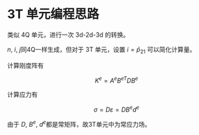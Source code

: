 # 3T 单元编程思路

类似 4Q 单元，进行一次 3d-2d-3d 的转换。

$n$, $i$, $j$同4Q一样生成，但对于 3T 单元，设置 $i = \bar p_{21}$ 可以简化计算量。

计算刚度阵有

$$ K^e = A^e B^{eT} D B^e $$

计算应力有

$$ \sigma = D \varepsilon = D B^e d^e$$

由于 $D$, $B^e$, $d^e$都是常矩阵，故3T单元中为常应力场。
